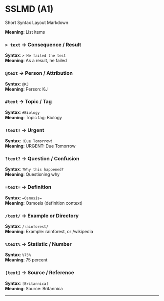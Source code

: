 # SSLMD (A1)
Short Syntax Layout Markdown

**Meaning**: List items

### `> text` → Consequence / Result
**Syntax**: `> He failed the test`  
**Meaning**: As a result, he failed

### `@text` → Person / Attribution
**Syntax**: `@KJ`  
**Meaning**: Person: KJ

### `#text` → Topic / Tag
**Syntax**: `#Biology`  
**Meaning**: Topic tag: Biology

### `!text!` → Urgent
**Syntax**: `!Due Tomorrow!`  
**Meaning**: URGENT: Due Tomorrow

### `?text?` → Question / Confusion
**Syntax**: `?Why this happened?`  
**Meaning**: Questioning why

### `=text=` → Definition
**Syntax**: `=Osmosis=`  
**Meaning**: Osmosis (definition context)

### `/text/` → Example or Directory
**Syntax**: `/rainforest/`  
**Meaning**: Example: rainforest, or /wikipedia

### `%text%` → Statistic / Number
**Syntax**: `%75%`  
**Meaning**: 75 percent

### `[text]` → Source / Reference
**Syntax**: `[Britannica]`  
**Meaning**: Source: Britannica

---

